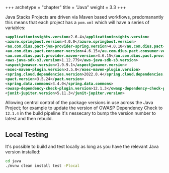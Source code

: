 +++
archetype = "chapter"
title = "Java"
weight = 3.3
+++

Java Stacks Projects are driven via Maven based workflows, predomanantly this means that each project has a `pom.xml` which will have a series of variables:

```xml
<applicationinsights.version>2.6.4</applicationinsights.version>
<azure.springboot.version>4.0.0</azure.springboot.version>
<au.com.dius.pact-jvm-provider-spring.version>4.0.10</au.com.dius.pact-jvm-provider-spring.version>
<au.com.dius.pact.consumer-version>4.6.15</au.com.dius.pact.consumer-version>
<au.com.dius.pact.provider.maven-version>4.6.15</au.com.dius.pact.provider.maven-version>
<aws-java-sdk-s3.version>1.12.779</aws-java-sdk-s3.version>
<aspectjweaver.version>1.9.9.1</aspectjweaver.version>
<exec-maven-plugin.version>3.5.0</exec-maven-plugin.version>
<spring.cloud.dependencies.version>2022.0.4</spring.cloud.dependencies.version>
<pact.version>3.5.24</pact.version>
<spring.data.commons>3.4.0</spring.data.commons>
<owasp-dependency-check-plugin.version>12.1.3</owasp-dependency-check-plugin.version>
<junit-jupiter.version>5.11.3</junit-jupiter.version>
```

Allowing central control of the package versions in use across the Java Project; for example to update the version of OWASP Dependency Check to `12.1.4` in the build pipeline it's nessecary to bump the version number to latest and then rebuild.

## Local Testing

It's possible to build and test locally as long as you have the relevant Java version installed:

```sh
cd java
./mvnw clean install test -Plocal
```
